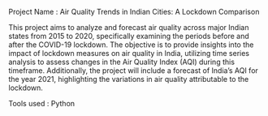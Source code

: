 Project Name : Air Quality Trends in Indian Cities: A Lockdown Comparison

This project aims to analyze and forecast air quality across major Indian states from 2015 to 2020, specifically examining the periods before and after the COVID-19 lockdown. The objective is to provide insights into the impact of lockdown measures on air quality in India, utilizing time series analysis to assess changes in the Air Quality Index (AQI) during this timeframe. Additionally, the project will include a forecast of India’s AQI for the year 2021, highlighting the variations in air quality attributable to the lockdown.

Tools used : Python 



